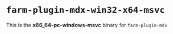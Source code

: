 # `farm-plugin-mdx-win32-x64-msvc`

This is the **x86_64-pc-windows-msvc** binary for `farm-plugin-mdx`
